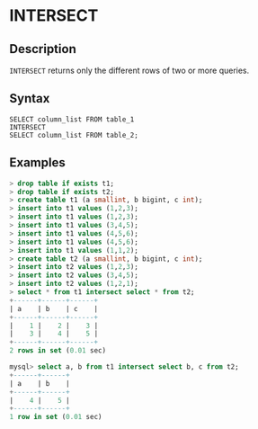 # **INTERSECT**

## **Description**

`INTERSECT` returns only the different rows of two or more queries. 

## **Syntax**

```
SELECT column_list FROM table_1
INTERSECT
SELECT column_list FROM table_2;
```

## **Examples**

```sql
> drop table if exists t1;
> drop table if exists t2;
> create table t1 (a smallint, b bigint, c int);
> insert into t1 values (1,2,3);
> insert into t1 values (1,2,3);
> insert into t1 values (3,4,5);
> insert into t1 values (4,5,6);
> insert into t1 values (4,5,6);
> insert into t1 values (1,1,2);
> create table t2 (a smallint, b bigint, c int);
> insert into t2 values (1,2,3);
> insert into t2 values (3,4,5);
> insert into t2 values (1,2,1);
> select * from t1 intersect select * from t2;
+------+------+------+
| a    | b    | c    |
+------+------+------+
|    1 |    2 |    3 |
|    3 |    4 |    5 |
+------+------+------+
2 rows in set (0.01 sec)

mysql> select a, b from t1 intersect select b, c from t2;
+------+------+
| a    | b    |
+------+------+
|    4 |    5 |
+------+------+
1 row in set (0.01 sec)
```
